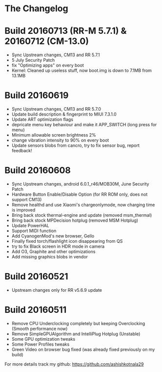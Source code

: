 # The Changelog

# Build 20160713 (RR-M 5.7.1) & 20160712 (CM-13.0)

- Sync Upstream changes, CM13 and RR 5.7.1
- 5 July Security Patch
- fix "Optimizing apps" on every boot
- Kernel: Cleaned up useless stuff, now boot.img is down to 7.1MB from 13.1MB

# Build 20160619

- Sync Upstream changes, CM13 and RR 5.7.0
- Update build description & fingerprint to MIUI 7.3.1.0
- Update ART optimization flags
- depricate menu key behaviour and make it APP_SWITCH (long press for menu)
- Minimum allowable screen brightness 2%
- change vibration intensity to 90% on every boot
- Update sensors blobs from cancro, try to fix sensor bug, report feedback!

# Build 20160608

- Sync Upstream changes, android 6.0.1_r46/MOB30M, June Security Patch
- Hardware Button Enable/Disable Option (for RR ROM only, does not support CM13)
- Remove healthd and use Xiaomi's chargeonlymode, now charging time is improved
- Bring back stock thermal-engine and update (removed msm_thermal)
- Bring back stock MPDecision hotplug (removed MSM Hotplug)
- Update PowerHAL
- Support MIDI function
- Add CyanogenMod's new browser, Gello
- Finally fixed torch/flashlight icon disappearing from QS
- try to fix Black screen in HDR mode in camera
- Add O3, Graphite and other optimizations
- Add missing graphics blobs in vendor

# Build 20160521

- Upstream changes only for RR v5.6.9 update

# Build 20160511

- Remove CPU Underclocking completely but keeping Overclocking (Smooth performance now)
- Remove SimpleGPUAlgorithm and IntelliPlug Hotplug (Unstable)
- Some GPU optimization tweaks
- Some Power Profiles tweaks
- Green Video on browser bug fixed (was already fixed previously on my build)

For more details track my github: https://github.com/ashishkotnala29
